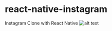 # react-native-instagram
Instagram Clone with React Native
![alt text](https://github.com/ozcanzaferayan/react-native-instagram/screenshots/ss.gif "Screenshot video")